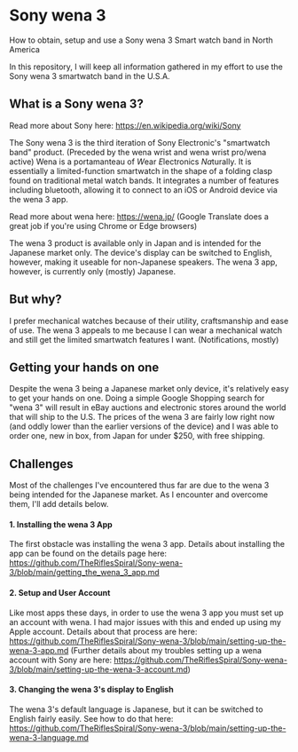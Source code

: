 # Sony wena 3
How to obtain, setup and use a Sony wena 3 Smart watch band in North America

In this repository, I will keep all information gathered in my effort to use the Sony wena 3 smartwatch band in the U.S.A.
## What is a Sony wena 3?
Read more about Sony here: https://en.wikipedia.org/wiki/Sony

The Sony wena 3 is the third iteration of Sony Electronic's "smartwatch band" product. (Preceded by the wena wrist and wena wrist pro/wena active) Wena is a portamanteau of <i>W</i>ear <i>E</i>lectronics <i>Na</i>turally. It is essentially a limited-function smartwatch in the shape of a folding clasp found on traditional metal watch bands. It integrates a number of features including bluetooth, allowing it to connect to an iOS or Android device via the wena 3 app.

Read more about wena here: https://wena.jp/ (Google Translate does a great job if you're using Chrome or Edge browsers)

The wena 3 product is available only in Japan and is intended for the Japanese market only. The device's display can be switched to English, however, making it useable for non-Japanese speakers. The wena 3 app, however, is currently only (mostly) Japanese.

## But why?
I prefer mechanical watches because of their utility, craftsmanship and ease of use. The wena 3 appeals to me because I can wear a mechanical watch and still get the limited smartwatch features I want. (Notifications, mostly)

## Getting your hands on one
Despite the wena 3 being a Japanese market only device, it's relatively easy to get your hands on one. Doing a simple Google Shopping search for "wena 3" will result in eBay auctions and electronic stores around the world that will ship to the U.S. The prices of the wena 3 are fairly low right now (and oddly lower than the earlier versions of the device) and I was able to order one, new in box, from Japan for under $250, with free shipping.

## Challenges
Most of the challenges I've encountered thus far are due to the wena 3 being intended for the Japanese market. As I encounter and overcome them, I'll add details below.

#### 1. Installing the wena 3 App
The first obstacle was installing the wena 3 app. Details about installing the app can be found on the details page here: https://github.com/TheRiflesSpiral/Sony-wena-3/blob/main/getting_the_wena_3_app.md
#### 2. Setup and User Account
Like most apps these days, in order to use the wena 3 app you must set up an account with wena. I had major issues with this and ended up using my Apple account. Details about that process are here: https://github.com/TheRiflesSpiral/Sony-wena-3/blob/main/setting-up-the-wena-3-app.md (Further details about my troubles setting up a wena account with Sony are here: https://github.com/TheRiflesSpiral/Sony-wena-3/blob/main/setting-up-the-wena-3-account.md)
#### 3. Changing the wena 3's display to English
The wena 3's default language is Japanese, but it can be switched to English fairly easily. See how to do that here: https://github.com/TheRiflesSpiral/Sony-wena-3/blob/main/setting-up-the-wena-3-language.md
